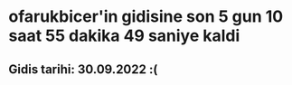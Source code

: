 # ofarukbicer'in gidisine son 5 gun 10 saat 55 dakika 49 saniye kaldi

## Gidis tarihi: 30.09.2022 :(